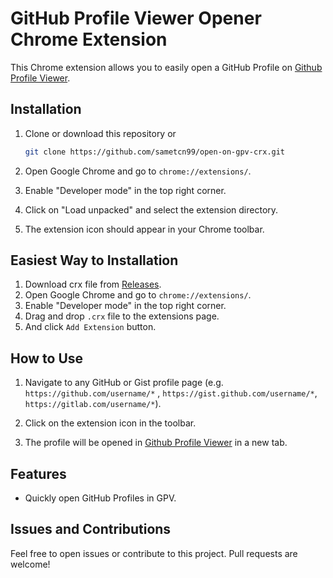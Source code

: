 # GitHub Profile Viewer Opener Chrome Extension

This Chrome extension allows you to easily open a GitHub Profile on [Github Profile Viewer](https://next-github-profile-viewer.vercel.app).

## Installation

1. Clone or download this repository or 

    ```bash
    git clone https://github.com/sametcn99/open-on-gpv-crx.git
    ```

2. Open Google Chrome and go to `chrome://extensions/`.

3. Enable "Developer mode" in the top right corner.

4. Click on "Load unpacked" and select the extension directory.

5. The extension icon should appear in your Chrome toolbar.

## Easiest Way to Installation

1. Download crx file from [Releases](https://github.com/sametcn99/open-on-gpv-crx/releases).
2. Open Google Chrome and go to `chrome://extensions/`.
3. Enable "Developer mode" in the top right corner.
4. Drag and drop `.crx` file to the extensions page.
5. And click `Add Extension` button.

## How to Use

1. Navigate to any GitHub or Gist profile page (e.g. `https://github.com/username/*` , `https://gist.github.com/username/*`, `https://gitlab.com/username/*`).

2. Click on the extension icon in the toolbar.

3. The profile will be opened in  [Github Profile Viewer](https://next-github-profile-viewer.vercel.app) in a new tab.

## Features

- Quickly open GitHub Profiles in GPV.

## Issues and Contributions

Feel free to open issues or contribute to this project. Pull requests are welcome!
